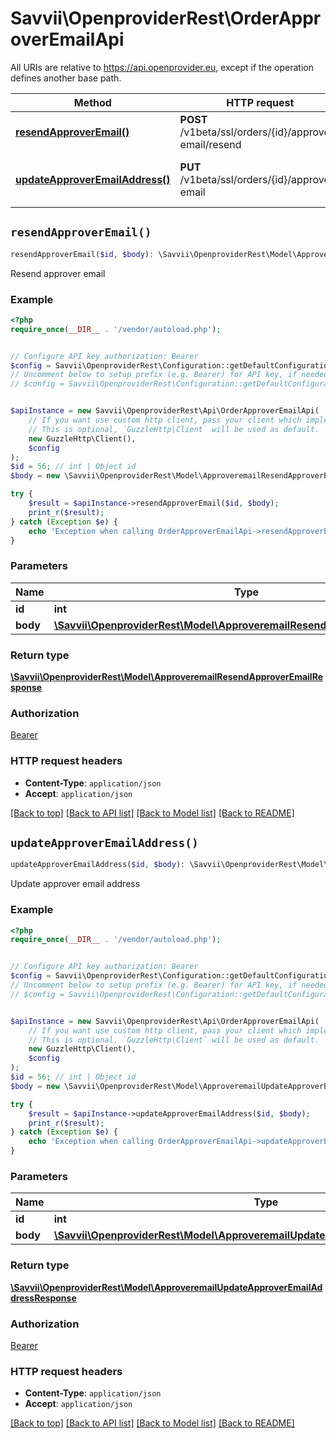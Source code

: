 # Savvii\OpenproviderRest\OrderApproverEmailApi

All URIs are relative to https://api.openprovider.eu, except if the operation defines another base path.

| Method | HTTP request | Description |
| ------------- | ------------- | ------------- |
| [**resendApproverEmail()**](OrderApproverEmailApi.md#resendApproverEmail) | **POST** /v1beta/ssl/orders/{id}/approver-email/resend | Resend approver email |
| [**updateApproverEmailAddress()**](OrderApproverEmailApi.md#updateApproverEmailAddress) | **PUT** /v1beta/ssl/orders/{id}/approver-email | Update approver email address |


## `resendApproverEmail()`

```php
resendApproverEmail($id, $body): \Savvii\OpenproviderRest\Model\ApproveremailResendApproverEmailResponse
```

Resend approver email

### Example

```php
<?php
require_once(__DIR__ . '/vendor/autoload.php');


// Configure API key authorization: Bearer
$config = Savvii\OpenproviderRest\Configuration::getDefaultConfiguration()->setApiKey('Authorization', 'YOUR_API_KEY');
// Uncomment below to setup prefix (e.g. Bearer) for API key, if needed
// $config = Savvii\OpenproviderRest\Configuration::getDefaultConfiguration()->setApiKeyPrefix('Authorization', 'Bearer');


$apiInstance = new Savvii\OpenproviderRest\Api\OrderApproverEmailApi(
    // If you want use custom http client, pass your client which implements `GuzzleHttp\ClientInterface`.
    // This is optional, `GuzzleHttp\Client` will be used as default.
    new GuzzleHttp\Client(),
    $config
);
$id = 56; // int | Object id
$body = new \Savvii\OpenproviderRest\Model\ApproveremailResendApproverEmailRequest(); // \Savvii\OpenproviderRest\Model\ApproveremailResendApproverEmailRequest

try {
    $result = $apiInstance->resendApproverEmail($id, $body);
    print_r($result);
} catch (Exception $e) {
    echo 'Exception when calling OrderApproverEmailApi->resendApproverEmail: ', $e->getMessage(), PHP_EOL;
}
```

### Parameters

| Name | Type | Description  | Notes |
| ------------- | ------------- | ------------- | ------------- |
| **id** | **int**| Object id | |
| **body** | [**\Savvii\OpenproviderRest\Model\ApproveremailResendApproverEmailRequest**](../Model/ApproveremailResendApproverEmailRequest.md)|  | |

### Return type

[**\Savvii\OpenproviderRest\Model\ApproveremailResendApproverEmailResponse**](../Model/ApproveremailResendApproverEmailResponse.md)

### Authorization

[Bearer](../../README.md#Bearer)

### HTTP request headers

- **Content-Type**: `application/json`
- **Accept**: `application/json`

[[Back to top]](#) [[Back to API list]](../../README.md#endpoints)
[[Back to Model list]](../../README.md#models)
[[Back to README]](../../README.md)

## `updateApproverEmailAddress()`

```php
updateApproverEmailAddress($id, $body): \Savvii\OpenproviderRest\Model\ApproveremailUpdateApproverEmailAddressResponse
```

Update approver email address

### Example

```php
<?php
require_once(__DIR__ . '/vendor/autoload.php');


// Configure API key authorization: Bearer
$config = Savvii\OpenproviderRest\Configuration::getDefaultConfiguration()->setApiKey('Authorization', 'YOUR_API_KEY');
// Uncomment below to setup prefix (e.g. Bearer) for API key, if needed
// $config = Savvii\OpenproviderRest\Configuration::getDefaultConfiguration()->setApiKeyPrefix('Authorization', 'Bearer');


$apiInstance = new Savvii\OpenproviderRest\Api\OrderApproverEmailApi(
    // If you want use custom http client, pass your client which implements `GuzzleHttp\ClientInterface`.
    // This is optional, `GuzzleHttp\Client` will be used as default.
    new GuzzleHttp\Client(),
    $config
);
$id = 56; // int | Object id
$body = new \Savvii\OpenproviderRest\Model\ApproveremailUpdateApproverEmailAddressRequest(); // \Savvii\OpenproviderRest\Model\ApproveremailUpdateApproverEmailAddressRequest

try {
    $result = $apiInstance->updateApproverEmailAddress($id, $body);
    print_r($result);
} catch (Exception $e) {
    echo 'Exception when calling OrderApproverEmailApi->updateApproverEmailAddress: ', $e->getMessage(), PHP_EOL;
}
```

### Parameters

| Name | Type | Description  | Notes |
| ------------- | ------------- | ------------- | ------------- |
| **id** | **int**| Object id | |
| **body** | [**\Savvii\OpenproviderRest\Model\ApproveremailUpdateApproverEmailAddressRequest**](../Model/ApproveremailUpdateApproverEmailAddressRequest.md)|  | |

### Return type

[**\Savvii\OpenproviderRest\Model\ApproveremailUpdateApproverEmailAddressResponse**](../Model/ApproveremailUpdateApproverEmailAddressResponse.md)

### Authorization

[Bearer](../../README.md#Bearer)

### HTTP request headers

- **Content-Type**: `application/json`
- **Accept**: `application/json`

[[Back to top]](#) [[Back to API list]](../../README.md#endpoints)
[[Back to Model list]](../../README.md#models)
[[Back to README]](../../README.md)
